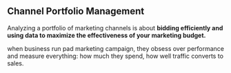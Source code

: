 ## Channel Portfolio Management

Analyzing a portfolio of marketing channels is about **bidding efficiently and using data to maximize the effectiveness of your marketing budget.**

when business run pad marketing campaign, they obsess over performance and measure everything: how much they spend, how well traffic converts to sales.

